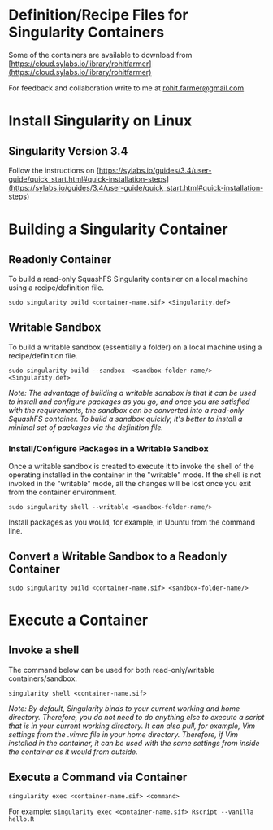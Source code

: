 # Definition/Recipe Files for Singularity Containers
Some of the containers are available to download from [https://cloud.sylabs.io/library/rohitfarmer](https://cloud.sylabs.io/library/rohitfarmer)

For feedback and collaboration write to me at [rohit.farmer@gmail.com](mailto:rohit.farmer@gmail.com)

# Install Singularity on Linux
## Singularity Version 3.4
Follow the instructions on [https://sylabs.io/guides/3.4/user-guide/quick_start.html#quick-installation-steps](https://sylabs.io/guides/3.4/user-guide/quick_start.html#quick-installation-steps)

# Building a Singularity Container
## Readonly Container
To build a read-only SquashFS Singularity container on a local machine using a recipe/definition file.  

`sudo singularity build <container-name.sif> <Singularity.def>`

## Writable Sandbox
To build a writable sandbox (essentially a folder) on a local machine using a recipe/definition file.  

`sudo singularity build --sandbox  <sandbox-folder-name/> <Singularity.def>`

*Note: The advantage of building a writable sandbox is that it can be used to install and configure packages as you go, and once you are satisfied with the requirements, the sandbox can be converted into a read-only SquashFS container. To build a sandbox quickly, it's better to install a minimal set of packages via the definition file.*  

### Install/Configure Packages in a Writable Sandbox
Once a writable sandbox is created to execute it to invoke the shell of the operating installed in the container in the "writable" mode. If the shell is not invoked in the "writable" mode, all the changes will be lost once you exit from the container environment.  

`sudo singularity shell --writable <sandbox-folder-name/>`

Install packages as you would, for example, in Ubuntu from the command line.

## Convert a Writable Sandbox to a Readonly Container

`sudo singularity build <container-name.sif> <sandbox-folder-name/>`

# Execute a Container
## Invoke a shell 
The command below can be used for both read-only/writable containers/sandbox.  

`singularity shell <container-name.sif>`  

*Note: By default, Singularity binds to your current working and home directory. Therefore, you do not need to do anything else to execute a script that is in your current working directory. It can also pull, for example, Vim settings from the .vimrc file in your home directory. Therefore, if Vim installed in the container, it can be used with the same settings from inside the container as it would from outside.*

## Execute a Command via Container

`singularity exec <container-name.sif> <command>`

For example: `singularity exec <container-name.sif> Rscript --vanilla hello.R`  
